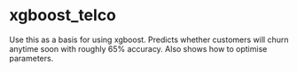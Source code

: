 # xgboost_telco
Use this as a basis for using xgboost. Predicts whether customers will churn anytime soon with roughly 65% accuracy. Also shows how to optimise parameters.
